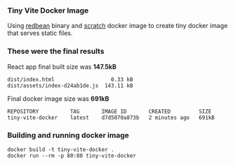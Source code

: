 ### Tiny Vite Docker Image
Using [redbean](https://redbean.dev/) binary and [scratch](https://hub.docker.com/_/scratch) docker image to create tiny docker image that serves static files.

### These were the final results
React app final built size was **147.5kB**

```shell
dist/index.html                  0.33 kB
dist/assets/index-d24ab1de.js  143.11 kB
```

Final docker image size was **691kB**
```shell
REPOSITORY          TAG       IMAGE ID       CREATED         SIZE
tiny-vite-docker    latest    d7d5070a873b   2 minutes ago   691kB
```

### Building and running docker image
```shell
docker build -t tiny-vite-docker .
docker run --rm -p 80:80 tiny-vite-docker
```

